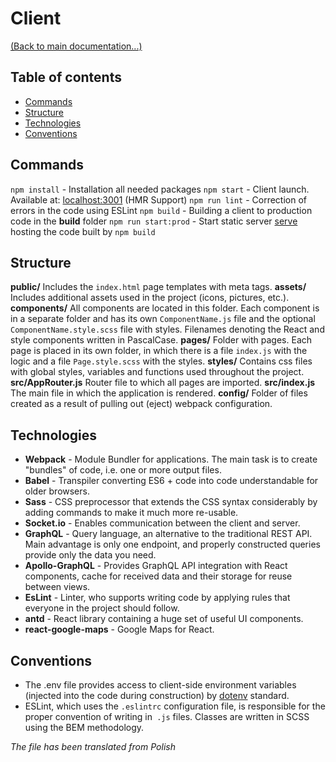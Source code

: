 # Client
[(Back to main documentation...)](../README.md)

## Table of contents
* [Commands](#commands)
* [Structure](#structure)
* [Technologies](#technologies)
* [Conventions](#conventions)

## Commands
`npm install` - Installation all needed packages
`npm start` - Client launch. Available at: [localhost:3001](localhost:3001) (HMR Support)
`npm run lint` - Correction of errors in the code using ESLint
`npm build` - Building a client to production code in the **build** folder
`npm run start:prod` - Start static server [serve](https://github.com/zeit/serve) hosting the code built by `npm build`

## Structure
**public/**
Includes the `index.html` page templates with meta tags.
**assets/**
Includes additional assets used in the project (icons, pictures, etc.).
**components/**
All components are located in this folder. Each component is in a separate folder and has its own `ComponentName.js` file and the  optional `ComponentName.style.scss` file with styles. Filenames denoting the React and style components written in PascalCase.
**pages/**
Folder with pages. Each page is placed in its own folder, in which there is a file `index.js` with the logic and a file `Page.style.scss` with the styles.
**styles/**
Contains css files with global styles, variables and functions used throughout the project.
**src/AppRouter.js**
Router file to which all pages are imported.
**src/index.js**
The main file in which the application is rendered.
**config/**
Folder of files created as a result of pulling out (eject) webpack configuration.

## Technologies
- **Webpack** - Module Bundler for applications. The main task is to create "bundles" of code, i.e. one or more output files.
- **Babel** - Transpiler converting ES6 + code into code understandable for older browsers.
- **Sass** - CSS preprocessor that extends the CSS syntax considerably by adding commands to make it much more re-usable.
- **Socket.io** - Enables communication between the client and server.
- **GraphQL** - Query language, an alternative to the traditional REST API. Main advantage is only one endpoint, and properly constructed queries provide only the data you need.
- **Apollo-GraphQL** - Provides GraphQL API integration with React components, cache for received data and their storage for reuse between views.
- **EsLint** - Linter, who supports writing code by applying rules that everyone in the project should follow.
- **antd** - React library containing a huge set of useful UI components.
- **react-google-maps** - Google Maps for React.

## Conventions
- The .env file provides access to client-side environment variables (injected into the code during construction) by [dotenv](https://github.com/motdotla/dotenv#readme) standard.
- ESLint, which uses the `.eslintrc` configuration file, is responsible for the proper convention of writing in` .js` files. Classes are written in SCSS using the BEM methodology.

*The file has been translated from Polish*